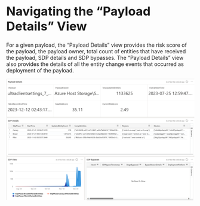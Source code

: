 ### <a name="payloadDetails"> <h1> Navigating the “Payload Details” View </h1> </a>

For a given payload, the “Payload Details” view provides the risk score of the payload, the payload owner, total count of entities that have received the payload, SDP details and SDP bypasses. The “Payload Details” view also provides the details of all the entity change events that occurred as deployment of the payload.

<img src="../media/scenarioC_2.png" alt="alt text" width="1000"/>

